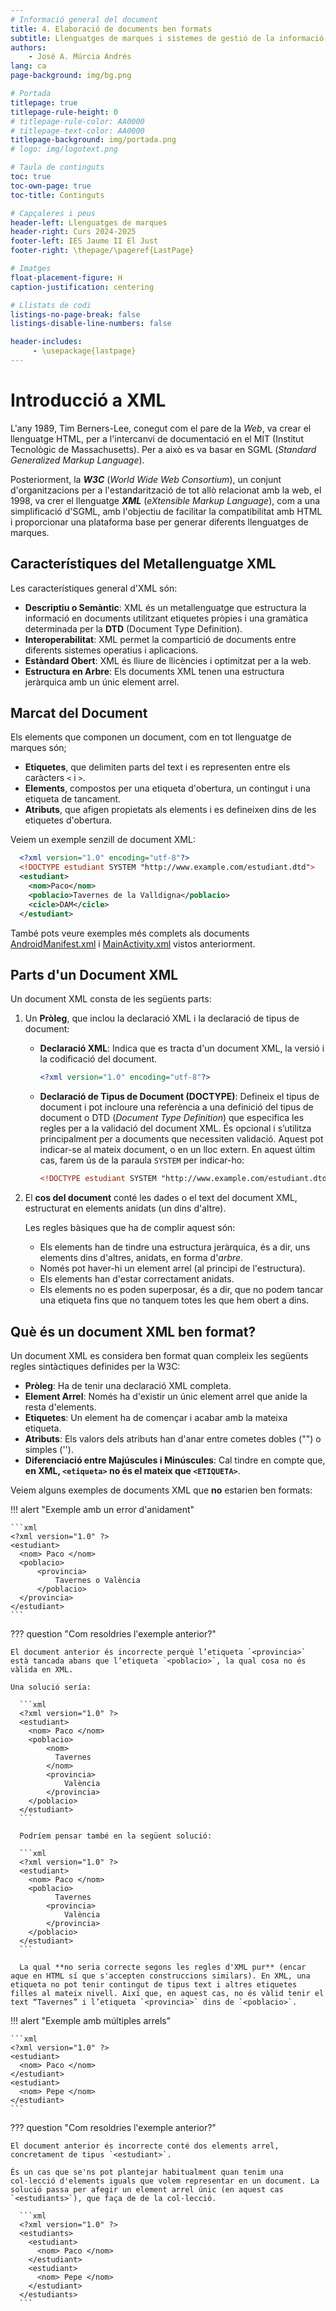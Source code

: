 ```yaml
---
# Informació general del document
title: 4. Elaboració de documents ben formats
subtitle: Llenguatges de marques i sistemes de gestió de la informació (LMSGI)
authors: 
    - José A. Múrcia Andrés
lang: ca
page-background: img/bg.png

# Portada
titlepage: true
titlepage-rule-height: 0
# titlepage-rule-color: AA0000
# titlepage-text-color: AA0000
titlepage-background: img/portada.png
# logo: img/logotext.png

# Taula de continguts
toc: true
toc-own-page: true
toc-title: Continguts

# Capçaleres i peus
header-left: Llenguatges de marques
header-right: Curs 2024-2025
footer-left: IES Jaume II El Just
footer-right: \thepage/\pageref{LastPage}

# Imatges
float-placement-figure: H
caption-justification: centering

# Llistats de codi
listings-no-page-break: false
listings-disable-line-numbers: false

header-includes:
     - \usepackage{lastpage}
---
```


# Introducció a XML

L'any 1989, Tim Berners-Lee, conegut com el pare de la *Web*, va crear el llenguatge HTML, per a l'intercanvi de documentació en el MIT (Institut Tecnològic de Massachusetts). Per a això es va basar en SGML (*Standard Generalized Markup Language*).

Posteriorment, la ***W3C*** (*World Wide Web Consortium*), un conjunt d'organitzacions per a l'estandarització de tot allò relacionat amb la web, el 1998, va crer el llenguatge ***XML*** (*eXtensible Markup Language*), com a una simplificació d'SGML, amb l'objectiu de facilitar la compatibilitat amb HTML i proporcionar una plataforma base per generar diferents llenguatges de marques.

## Característiques del Metallenguatge XML

Les característiques general d'XML són:

- **Descriptiu o Semàntic**: XML és un metallenguatge que estructura la informació en documents utilitzant etiquetes pròpies i una gramàtica determinada per la **DTD** (Document Type Definition).
- **Interoperabilitat**: XML permet la compartició de documents entre diferents sistemes operatius i aplicacions.
- **Estàndard Obert**: XML és lliure de llicències i optimitzat per a la web.
- **Estructura en Arbre**: Els documents XML tenen una estructura jeràrquica amb un únic element arrel.

## Marcat del Document

Els elements que componen un document, com en tot llenguatge de marques són;

- **Etiquetes**, que delimiten parts del text i es representen entre els caràcters `<` i `>`.
- **Elements**, compostos per una etiqueta d'obertura, un contingut i una etiqueta de tancament.
- **Atributs**, que afigen propietats als elements i es defineixen dins de les etiquetes d'obertura.

Veiem un exemple senzill de document XML:

```xml
  <?xml version="1.0" encoding="utf-8"?>
  <!DOCTYPE estudiant SYSTEM "http://www.example.com/estudiant.dtd">
  <estudiant>
    <nom>Paco</nom>
    <poblacio>Tavernes de la Valldigna</poblacio>
    <cicle>DAM</cicle>
  </estudiant>
```

També pots veure exemples més complets als documents [AndroidManifest.xml](recursos/AndroidManifest.xml) i [MainActivity.xml](recursos/MainActivity.xml) vistos anteriorment.

##  Parts d'un Document XML

Un document XML consta de les següents parts:

1. Un **Pròleg**, que inclou la declaració XML i la declaració de tipus de document:

   - **Declaració XML**: Indica que es tracta d'un document XML, la versió i la codificació del document.

     ```xml
     <?xml version="1.0" encoding="utf-8"?>
     ```

   - **Declaració de Tipus de Document (DOCTYPE)**: Defineix el tipus de document i pot incloure una referència a una definició del tipus de document o DTD (*Document Type Definition*) que especifica les regles per a la validació del document XML. És opcional i s’utilitza principalment per a documents que necessiten validació. Aquest pot indicar-se al mateix document, o en un lloc extern. En aquest últim cas, farem ús de la paraula `SYSTEM` per indicar-ho:

     ```xml
     <!DOCTYPE estudiant SYSTEM "http://www.example.com/estudiant.dtd">
     ```

2. El **cos del document** conté les dades o el text del document XML, estructurat en elements anidats (un dins d'altre).

      Les regles bàsiques que ha de complir aquest són:

      - Els elements han de tindre una estructura jeràrquica, és a dir, uns elements dins d'altres, anidats, en forma d'*arbre*.
      - Només pot haver-hi un element arrel (al principi de l'estructura).
      - Els elements han d'estar correctament anidats.
      - Els elements no es poden superposar, és a dir, que no podem tancar una etiqueta fins que no tanquem totes les que hem obert a dins.

## Què és un document XML ben format?

Un document XML es considera ben format quan compleix les següents regles sintàctiques definides per la W3C:

- **Pròleg**: Ha de tenir una declaració XML completa.
- **Element Arrel**: Només ha d'existir un únic element arrel que anide la resta d'elements.
- **Etiquetes**: Un element ha de començar i acabar amb la mateixa etiqueta.
- **Atributs**: Els valors dels atributs han d'anar entre cometes dobles ("") o simples ('').
- **Diferenciació entre Majúscules i Minúscules**: Cal tindre en compte que, **en XML, `<etiqueta>` no és el mateix que `<ETIQUETA>`**.

Veiem alguns exemples de documents XML que **no** estarien ben formats:

!!! alert "Exemple amb un error d'anidament"

    ```xml
    <?xml version="1.0" ?>
    <estudiant>
      <nom> Paco </nom>
      <poblacio> 
          <provincia> 
              Tavernes o València
          </poblacio>
      </provincia>
    </estudiant>
    ```

??? question "Com resoldries l'exemple anterior?"

    El document anterior és incorrecte perquè l’etiqueta `<provincia>` està tancada abans que l’etiqueta `<poblacio>`, la qual cosa no és vàlida en XML.

    Una solució sería:

      ```xml
      <?xml version="1.0" ?>
      <estudiant>
        <nom> Paco </nom>
        <poblacio> 
            <nom>
              Tavernes
            </nom>
            <provincia> 
                València
            </provincia>
        </poblacio>
      </estudiant>
      ```

      Podríem pensar també en la següent solució:

      ```xml
      <?xml version="1.0" ?>
      <estudiant>
        <nom> Paco </nom>
        <poblacio> 
              Tavernes
            <provincia> 
                València
            </provincia>
        </poblacio>
      </estudiant>
      ```

      La qual **no seria correcte segons les regles d'XML pur** (encar aque en HTML sí que s'accepten construccions similars). En XML, una etiqueta no pot tenir contingut de tipus text i altres etiquetes filles al mateix nivell. Així que, en aquest cas, no és vàlid tenir el text “Tavernes” i l’etiqueta `<provincia>` dins de `<poblacio>`.

!!! alert "Exemple amb múltiples arrels"

    ```xml
    <?xml version="1.0" ?>
    <estudiant>
      <nom> Paco </nom>
    </estudiant>
    <estudiant>
      <nom> Pepe </nom>
    </estudiant>
    ```

??? question "Com resoldries l'exemple anterior?"

    El document anterior és incorrecte conté dos elements arrel, concretament de tipus `<estudiant>`.

    És un cas que se'ns pot plantejar habitualment quan tenim una col·lecció d'elements iguals que volem representar en un document. La solució passa per afegir un element arrel únic (en aquest cas `<estudiants>`), que faça de de la col·lecció.

      ```xml
      <?xml version="1.0" ?>
      <estudiants>
        <estudiant>
          <nom> Paco </nom>
        </estudiant>
        <estudiant>
          <nom> Pepe </nom>
        </estudiant>
      </estudiants>
      ```

